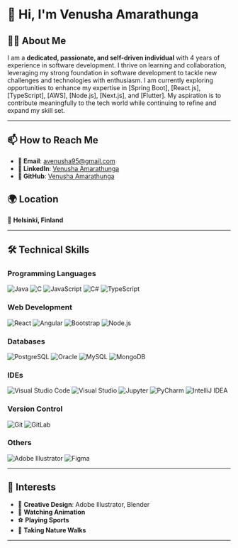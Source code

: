 # 👋 Hi, I'm Venusha Amarathunga

## 🧑‍💻 About Me
I am a **dedicated, passionate, and self-driven individual** with 4 years of experience in software development. I thrive on learning and collaboration, leveraging my strong foundation in software development to tackle new challenges and technologies with enthusiasm. I am currently exploring opportunities to enhance my expertise in [Spring Boot], [React.js], [TypeScript], [AWS], [Node.js], [Next.js], and [Flutter]. My aspiration is to contribute meaningfully to the tech world while continuing to refine and expand my skill set.


---

## 📫 How to Reach Me
- **📧 Email**: [avenusha95@gmail.com](mailto:avenusha95@gmail.com)  
- **🔗 LinkedIn**: [Venusha Amarathunga](https://www.linkedin.com/in/venushaamarathunga)  
- **📁 GitHub**: [Venusha Amarathunga](https://github.com/venushaamarathunga)  

## 🌍 Location
📍 **Helsinki, Finland**

---

## 🛠️ Technical Skills

### Programming Languages
![Java](https://img.shields.io/badge/Java-007396?style=for-the-badge&logo=java&logoColor=white)
![C](https://img.shields.io/badge/C-A8B9CC?style=for-the-badge&logo=c&logoColor=white)
![JavaScript](https://img.shields.io/badge/JavaScript-F7DF1E?style=for-the-badge&logo=javascript&logoColor=black)
![C#](https://img.shields.io/badge/C%23-239120?style=for-the-badge&logo=c-sharp&logoColor=white)
![TypeScript](https://img.shields.io/badge/TypeScript-3178C6?style=for-the-badge&logo=typescript&logoColor=white)

### Web Development
![React](https://img.shields.io/badge/React-20232A?style=for-the-badge&logo=react&logoColor=61DAFB)
![Angular](https://img.shields.io/badge/Angular-DD0031?style=for-the-badge&logo=angular&logoColor=white)
![Bootstrap](https://img.shields.io/badge/Bootstrap-7952B3?style=for-the-badge&logo=bootstrap&logoColor=white)
![Node.js](https://img.shields.io/badge/Node.js-339933?style=for-the-badge&logo=node.js&logoColor=white)

### Databases
![PostgreSQL](https://img.shields.io/badge/PostgreSQL-336791?style=for-the-badge&logo=postgresql&logoColor=white)
![Oracle](https://img.shields.io/badge/Oracle-F80000?style=for-the-badge&logo=oracle&logoColor=white)
![MySQL](https://img.shields.io/badge/MySQL-4479A1?style=for-the-badge&logo=mysql&logoColor=white)
![MongoDB](https://img.shields.io/badge/MongoDB-47A248?style=for-the-badge&logo=mongodb&logoColor=white)

### IDEs
![Visual Studio Code](https://img.shields.io/badge/VS%20Code-0078D4?style=for-the-badge&logo=visual-studio-code&logoColor=white)
![Visual Studio](https://img.shields.io/badge/Visual_Studio-5C2D91?style=for-the-badge&logo=visual-studio&logoColor=white)
![Jupyter](https://img.shields.io/badge/Jupyter-F37626?style=for-the-badge&logo=jupyter&logoColor=white)
![PyCharm](https://img.shields.io/badge/PyCharm-000000?style=for-the-badge&logo=pycharm&logoColor=white)
![IntelliJ IDEA](https://img.shields.io/badge/IntelliJ_IDEA-000000?style=for-the-badge&logo=intellij-idea&logoColor=white)

### Version Control
![Git](https://img.shields.io/badge/Git-F05032?style=for-the-badge&logo=git&logoColor=white)
![GitLab](https://img.shields.io/badge/GitLab-FC6D26?style=for-the-badge&logo=gitlab&logoColor=white)

### Others
![Adobe Illustrator](https://img.shields.io/badge/Adobe%20Illustrator-FF9A00?style=for-the-badge&logo=adobeillustrator&logoColor=white)
![Figma](https://img.shields.io/badge/Figma-F24E1E?style=for-the-badge&logo=figma&logoColor=white)

---

## 🌟 Interests
- 🎨 **Creative Design**: Adobe Illustrator, Blender  
- 📖 **Watching Animation**  
- ⚽ **Playing Sports**  
- 🌳 **Taking Nature Walks**

---
